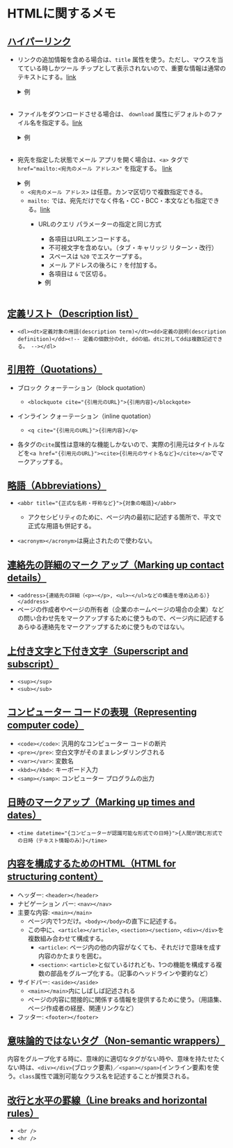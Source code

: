 # HTMLに関するメモ

## [ハイパーリンク](https://developer.mozilla.org/en-US/docs/Learn/HTML/Introduction_to_HTML/Creating_hyperlinks)

- リンクの追加情報を含める場合は、`title` 属性を使う。ただし、マウスを当てている時しかツール チップとして表示されないので、重要な情報は通常のテキストにする。[link](https://developer.mozilla.org/en-US/docs/Learn/HTML/Introduction_to_HTML/Creating_hyperlinks#adding_supporting_information_with_the_title_attribute)

    <details><summary>例</summary><div>

    ```html
    <p>
      I'm creating a link to
      <a
        href="https://www.mozilla.org/en-US/"
        title="The best place to find more information about Mozilla's
              mission and how to contribute">the Mozilla homepage</a>.
    </p>
    ```

    </div></details></br>

- ファイルをダウンロードさせる場合は、 `download` 属性にデフォルトのファイル名を指定する。[link](https://developer.mozilla.org/en-US/docs/Learn/HTML/Introduction_to_HTML/Creating_hyperlinks#use_the_download_attribute_when_linking_to_a_download)

    <details><summary>例</summary><div>

    ```html
    <a
      href="https://download.mozilla.org/?product=firefox-latest-ssl&os=win64&lang=en-US"
      download="firefox-latest-64bit-installer.exe">
      Download Latest Firefox for Windows (64-bit) (English, US)
    </a>
    ```

    </div></details></br>

- 宛先を指定した状態でメール アプリを開く場合は、`<a>` タグで `href="mailto:<宛先のメール アドレス>"` を指定する。 [link](https://developer.mozilla.org/en-US/docs/Learn/HTML/Introduction_to_HTML/Creating_hyperlinks#email_links)

    <details><summary>例</summary><div>

    ```html
    <a href="mailto:nowhere@mozilla.org">Send email to nowhere</a>
    ```

    </div></details>

  - `<宛先のメール アドレス>` は任意。カンマ区切りで複数指定できる。
  - `mailto:` では、宛先だけでなく件名・CC・BCC・本文なども指定できる。[link](https://developer.mozilla.org/en-US/docs/Learn/HTML/Introduction_to_HTML/Creating_hyperlinks#specifying_details)
    - URLのクエリ パラメーターの指定と同じ方式
      - 各項目はURLエンコードする。
      - 不可視文字を含めない。（タブ・キャリッジ リターン・改行）
      - スペースは `%20` でエスケープする。
      - メール アドレスの後ろに `?` を付加する。
      - 各項目は `&` で区切る。

      <details><summary>例</summary><div>

      ```html
      <a
        href="mailto:nowhere@mozilla.org?cc=name2@rapidtables.com&bcc=name3@rapidtables.com&subject=The%20subject%20of%20the%20email&body=The%20body%20of%20the%20email">
        Send mail with cc, bcc, subject and body
      </a>
      ```

      </div></details></br>

## [定義リスト（Description list）](https://developer.mozilla.org/en-US/docs/Learn/HTML/Introduction_to_HTML/Advanced_text_formatting#description_lists)

- `<dl><dt>定義対象の用語(description term)</dt><dd>定義の説明(description definition)</dd><!-- 定義の個数分のdt, ddの組。dtに対してddは複数記述できる。 --></dl>`

## [引用符（Quotations）](https://developer.mozilla.org/en-US/docs/Learn/HTML/Introduction_to_HTML/Advanced_text_formatting#quotations)

- ブロック クォーテーション（block quotation）
  - `<blockquote cite="{引用元のURL}">{引用内容}</blockqote>`

- インライン クォーテーション（inline quotation）
  - `<q cite="{引用元のURL}">{引用内容}</q>`

- 各タグの`cite`属性は意味的な機能しかないので、実際の引用元はタイトルなどを`<a href="{引用元のURL}"><cite>{引用元のサイト名など}</cite></a>`でマークアップする。

## [略語（Abbreviations）](https://developer.mozilla.org/en-US/docs/Learn/HTML/Introduction_to_HTML/Advanced_text_formatting#abbreviations)

- `<abbr title="{正式な名称・呼称など}">{対象の略語}</abbr>`
  - アクセシビリティのために、ページ内の最初に記述する箇所で、平文で正式な用語も併記する。

- `<acronym></acronym>`は廃止されたので使わない。

## [連絡先の詳細のマーク アップ（Marking up contact details）](https://developer.mozilla.org/en-US/docs/Learn/HTML/Introduction_to_HTML/Advanced_text_formatting#marking_up_contact_details)

- `<address>{連絡先の詳細（<p>~</p>, <ul>~</ul>などの構造を埋め込める）}</address>`
- ページの作成者やページの所有者（企業のホームページの場合の企業）などの問い合わせ先をマークアップするために使うもので、ページ内に記述するあらゆる連絡先をマークアップするために使うものではない。

## [上付き文字と下付き文字（Superscript and subscript）](https://developer.mozilla.org/en-US/docs/Learn/HTML/Introduction_to_HTML/Advanced_text_formatting#superscript_and_subscript)

- `<sup></sup>`
- `<sub></sub>`

## [コンピューター コードの表現（Representing computer code）](https://developer.mozilla.org/en-US/docs/Learn/HTML/Introduction_to_HTML/Advanced_text_formatting#representing_computer_code)

- `<code></code>`: 汎用的なコンピューター コードの断片
- `<pre></pre>`: 空白文字がそのままレンダリングされる
- `<var></var>`: 変数名
- `<kbd></kbd>`: キーボード入力
- `<samp></samp>`: コンピューター プログラムの出力

## [日時のマークアップ（Marking up times and dates）](https://developer.mozilla.org/en-US/docs/Learn/HTML/Introduction_to_HTML/Advanced_text_formatting#marking_up_times_and_dates)

- `<time datetime="{コンピューターが認識可能な形式での日時}">{人間が読む形式での日時（テキスト情報のみ）}</time>`

## [内容を構成するためのHTML（HTML for structuring content）](https://developer.mozilla.org/en-US/docs/Learn/HTML/Introduction_to_HTML/Document_and_website_structure#html_for_structuring_content)

- ヘッダー: `<header></header>`
- ナビゲーション バー: `<nav></nav>`
- 主要な内容: `<main></main>`
  - ページ内で1つだけ。`<body></body>`の直下に記述する。
  - この中に、`<article></article>`, `<section></section>`, `<div></div>`を複数組み合わせて構成する。
    - `<article>`: ページ内の他の内容がなくても、それだけで意味を成す内容のかたまりを囲む。
    - `<section>`: `<article>`と似ているけれども、1つの機能を構成する複数の部品をグループ化する。（記事のヘッドラインや要約など）
- サイドバー: `<aside></aside>`
  - `<main></main>`内にしばしば記述される
  - ページの内容に間接的に関係する情報を提供するために使う。（用語集、ページ作成者の経歴、関連リンクなど）
- フッター: `<footer></footer>`

## [意味論的ではないタグ（Non-semantic wrappers）](https://developer.mozilla.org/en-US/docs/Learn/HTML/Introduction_to_HTML/Document_and_website_structure#non-semantic_wrappers)

内容をグループ化する時に、意味的に適切なタグがない時や、意味を持たせたくない時は、`<div></div>`(ブロック要素)／`<span></span>`(インライン要素)を使う。`class`属性で識別可能なクラス名を記述することが推奨される。

## [改行と水平の罫線（Line breaks and horizontal rules）](https://developer.mozilla.org/en-US/docs/Learn/HTML/Introduction_to_HTML/Document_and_website_structure#line_breaks_and_horizontal_rules)

- `<br />`
- `<hr />`
